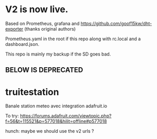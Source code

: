 # V2 is now live. 
Based on Prometheus, grafana and https://github.com/goof15kw/dht-exporter (thanks original authors)

Prometheus.yaml in the root if this repo along with rc.local and a dashboard.json. 

This repo is mainly my backup if the SD goes bad.

## BELOW IS DEPRECATED

# truitestation
Banale station meteo avec integration adafruit.io


To try: https://forums.adafruit.com/viewtopic.php?f=56&t=115521&p=577018&hilit=offline#p577018 

hunch: maybe we should use the v2 urls ? 
